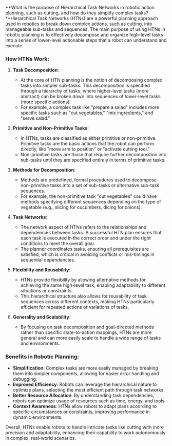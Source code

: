 **What is the purpose of Hierarchical Task Networks in robotic action planning, such as cutting, and how do they simplify complex tasks?**Hierarchical Task Networks (HTNs) are a powerful planning approach used in robotics to break down complex actions, such as cutting, into manageable sub-tasks and sequences. The main purpose of using HTNs in robotic planning is to effectively decompose and organize high-level tasks into a series of lower-level actionable steps that a robot can understand and execute.

### How HTNs Work:

1. **Task Decomposition**:
   - At the core of HTN planning is the notion of decomposing complex tasks into simpler sub-tasks. This decomposition is specified through a hierarchy of tasks, where higher-level tasks (more abstract) can be broken down into sequences of lower-level tasks (more specific actions).
   - For example, a complex task like "prepare a salad" includes more specific tasks such as "cut vegetables," "mix ingredients," and "serve salad."

2. **Primitive and Non-Primitive Tasks**:
   - In HTNs, tasks are classified as either primitive or non-primitive. Primitive tasks are the basic actions that the robot can perform directly, like "move arm to position" or "activate cutting tool."
   - Non-primitive tasks are those that require further decomposition into sub-tasks until they are specified entirely in terms of primitive tasks.

3. **Methods for Decomposition**:
   - Methods are predefined, formal procedures used to decompose non-primitive tasks into a set of sub-tasks or alternative sub-task sequences.
   - For example, the non-primitive task "cut vegetables" could have methods specifying different sequences depending on the type of vegetable (e.g., slicing for cucumbers, dicing for onions).

4. **Task Networks**:
   - The network aspect of HTNs refers to the relationships and dependencies between tasks. A successful HTN plan ensures that each task is executed in the correct order and under the right conditions to meet the overall goal.
   - The planner coordinates tasks, ensuring all prerequisites are satisfied, which is critical in avoiding conflicts or mis-timings in sequential dependencies.

5. **Flexibility and Reusability**:
   - HTNs provide flexibility by allowing alternative methods for achieving the same high-level task, enabling adaptability to different situations or constraints.
   - This hierarchical structure also allows for reusability of task sequences across different contexts, making HTNs particularly efficient for repeated actions or variations of tasks.

6. **Generality and Scalability**:
   - By focusing on task decomposition and goal-directed methods rather than specific state-to-action mappings, HTNs are more general and can more easily scale to handle a wide range of tasks and environments.

### Benefits in Robotic Planning:

- **Simplification**: Complex tasks are more easily managed by breaking them into simpler components, allowing for easier error handling and debugging.
- **Improved Efficiency**: Robots can leverage the hierarchical nature to optimize plans, selecting the most efficient path through task networks.
- **Better Resource Allocation**: By understanding task dependencies, robots can optimize usage of resources such as time, energy, and tools.
- **Context Awareness**: HTNs allow robots to adapt plans according to specific circumstances or constraints, improving performance in dynamic environments.

Overall, HTNs enable robots to handle intricate tasks like cutting with more precision and adaptability, enhancing their capability to work autonomously in complex, real-world scenarios.